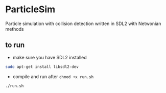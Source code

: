 # ParticleSim
Particle simulation with collision detection written in SDL2 with Netwonian methods

## to run
- make sure you have SDL2 installed
```bash
sudo apt-get install libsdl2-dev
```
- compile and run after `chmod +x run.sh`
```bash
./run.sh
```

